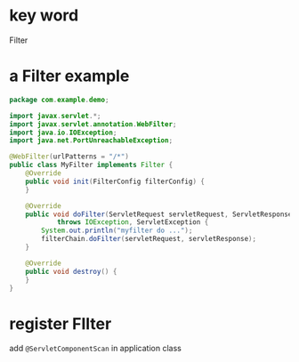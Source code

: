 # key word

Filter



# a Filter example

```java
package com.example.demo;

import javax.servlet.*;
import javax.servlet.annotation.WebFilter;
import java.io.IOException;
import java.net.PortUnreachableException;

@WebFilter(urlPatterns = "/*")
public class MyFilter implements Filter {
    @Override
    public void init(FilterConfig filterConfig) {
    }

    @Override
    public void doFilter(ServletRequest servletRequest, ServletResponse servletResponse, FilterChain filterChain)
            throws IOException, ServletException {
        System.out.println("myfilter do ...");
        filterChain.doFilter(servletRequest, servletResponse);
    }

    @Override
    public void destroy() {
    }
}
```



# register FIlter

add `@ServletComponentScan` in application class

